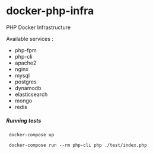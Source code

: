 # docker-php-infra
PHP Docker Infrastructure

Available services :

- php-fpm
- php-cli
- apache2
- nginx
- mysql
- postgres
- dynamodb
- elasticsearch
- mongo
- redis

##### Running tests

```
 docker-compose up
```

```
 docker-compose run --rm php-cli php ./test/index.php
```